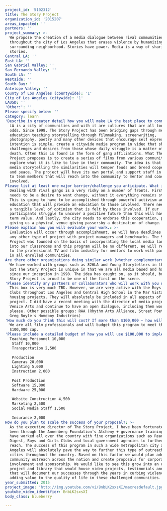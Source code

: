 ```yaml
---
project_id: '5102312'
title: The Story Project
organization_id: '2015207'
areas_impacted: ''
partners: ''
project_summary: >-
  We propose the creation of a media dialogue between rival communities
  throughout the city of Los Angeles that erases violence by humanizing the
  surrounding neighborhood. Stories have power. Media is a way of sharing those
  stories.
Central LA: ''
East LA: ''
San Gabriel Valley: ''
San Fernando Valley: ''
South LA: ''
Westside: ''
South Bay: ''
Antelope Valley: ''
County of Los Angeles (countywide): '1'
City of Los Angeles (citywide): '1'
LAUSD: ''
'Other:': ''
Please specify below: ''
category: learn
'Describe in greater detail how you will make LA the best place to connect:': >-
  LA is a city of communities and with it are cultures that are all too often at
  odds. Since 1998, The Story Project has been bridging gaps through media
  education teaching storytelling through filmmaking, screenwriting,
  photography, poetry and many other devices that encourage self expression. Our
  intention is simple, create a citywide media program in video that shares
  challenges and desires from those whose daily struggle is a matter of life and
  death. Often this is found in the form of gang affiliations. What The Story
  Project proposes is to create a series of films from various communities that
  explore what it is like to live in their community. The idea is that through
  media storytelling the similarities will temper feuds and breed cooperation
  and peace. The project will have its own portal and support staff in addition
  to team members that will reach into the community to mentor and coach all
  involved.
Please list at least one major barrier/challenge you anticipate. What is your strategy for overcoming these obstacles?: >-
  Dealing with rival gangs is a very risky on a number of fronts. First, there
  needs to be a desire to want change, without it everything remains stagnant.
  This is going to have to be accomplished through powerful activism and
  education that will provide an education to those involved. There needs to be
  a tangible level of optimism that is felt by those involved. If our
  participants struggle to uncover a positive future than this will have no long
  term value. And lastly, the city needs to endorse this cooperation, possible
  giving us a physical venue giving passersby a destination of change.
Please explain how you will evaluate your work.: >-
  Evaluation will occur through accomplishment. We will have deadlines just like
  any other type of project with project managers and benchmarks. The Story
  Project was founded on the basis of incorporating the local media landscape
  into our classrooms and this program will be no different. We will reach out
  to the professional TV and film industry for mentors to work with participants
  in all enrolled communities.
Are there other organizations doing similar work (whether complementary or competitive)? What is unique about your proposed approach?: >-
  We have worked with groups such as 826LA and Young Storytellers in the past
  but The Story Project is unique in that we are all media based and have been
  since our inception in 1998. The idea has caught on, as it should, but The
  Story Project is proud to be one of the first on the scene.
'Please identify any partners or collaborators who will work with you on this project. How much of the $100,000 grant award will each partner receive?': >-
  This box is very much TBD. However, we are very active with the Boys and Girls
  Clubs throughout Los Angeles and Central High School in the Mar Vista Gardens
  housing projects. They will absolutely be included in all aspects of this
  project. I did have a recent meeting with the director of media projects at
  Venice Arts and continue to have an open dialogue, including them would be a
  please. Other possible groups: RAA (Rhythm Arts Alliance, Street Poets, Father
  Greg Boyle's Homeboy Industries)
'How much do you think this will cost? If more than $100,000 – how will you cover the additional costs?': >-
  We are all film professionals and will budget this program to meet the
  $100,000 cap.
'Please include a detailed budget of how you will use $100,000 to implement this project.': |-
  Teaching Personnel 10,000
   Staff 10,000
   Transportation 2,500
   
   Production
   Cameras 20,000
   Lighting 5,000
   Instruction 2,000
   
   Post Production
   Software 15,000
   Hardware 25,000
   
   Website Construction 4,500
   Marketing 2,500
   Social Media Staff 1,500
   
   Insurance 2,000
How do you plan to scale the success of your proposal?: >-
  As the executive director of The Story Project, I have been fortunate to have
  been through the Annenberg Foundation's Alchemy + governance training, and
  have worked all over the country with fine organizations such as Reader's
  Digest, Boys and Girls Clubs and local government agencies to further our
  reach. The success of this program in such a wide metropolitan city as Los
  Angeles will absolutely pave the way to further this type of outreach in other
  cities throughout the country. Based on this factor we would plan additional
  community outreach across the nation and create proposals for corporate
  involvement and sponsorship. We would like to see this grow into an ongoing
  project and library that would house video projects, testimonials and metrics
  that will document our successes through the years in curbing violence and
  adding value to the quality of life in these challenged communities.
year_submitted: 2015
project_image: 'http://img.youtube.com/vi/BnbLK2sxsXI/maxresdefault.jpg'
youtube_video_identifier: BnbLK2sxsXI
body_class: blueberry

---
```

